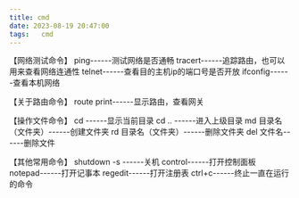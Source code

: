 ```yaml
---
title: cmd
date: 2023-08-19 20:47:00
tags:	cmd
---
```

【网络测试命令】
ping------测试网络是否通畅
tracert------追踪路由，也可以用来查看网络连通性
telnet------查看目的主机ip的端口号是否开放 
ifconfig------查看本机网络

【关于路由命令】
route print------显示路由，查看网关

【操作文件命令】
cd ------显示当前目录
cd .. ------进入上级目录
md 目录名（文件夹）------创建文件夹
rd 目录名（文件夹）------删除文件夹
del 文件名------删除文件 

【其他常用命令】
shutdown -s  ------关机
control------打开控制面板
notepad------打开记事本
regedit------打开注册表
ctrl+c------终止一直在运行的命令
